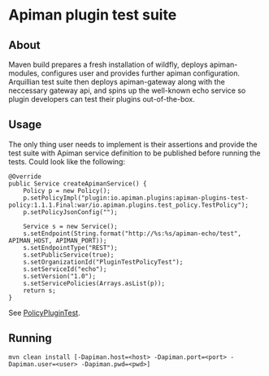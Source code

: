 # Apiman plugin test suite

## About
Maven build prepares a fresh installation of wildfly, deploys apiman-modules, configures user and provides further apiman configuration.
Arquillian test suite then deploys apiman-gateway along with the neccessary gateway api, and spins up the well-known echo service so plugin developers can test their plugins out-of-the-box.

## Usage
The only thing user needs to implement is their assertions and provide the test suite with Apiman service definition to be published before running the tests. Could look like the following:

	@Override
	public Service createApimanService() {
		Policy p = new Policy();
		p.setPolicyImpl("plugin:io.apiman.plugins:apiman-plugins-test-policy:1.1.1.Final:war/io.apiman.plugins.test_policy.TestPolicy");
		p.setPolicyJsonConfig("");

		Service s = new Service();
		s.setEndpoint(String.format("http://%s:%s/apiman-echo/test", APIMAN_HOST, APIMAN_PORT));
		s.setEndpointType("REST");
		s.setPublicService(true);
		s.setOrganizationId("PluginTestPolicyTest");
		s.setServiceId("echo");
		s.setVersion("1.0");
		s.setServicePolicies(Arrays.asList(p));
		return s;
	}

See [PolicyPluginTest](https://github.com/sbunciak/apiman-rest-test/blob/master/src/test/java/org/jboss/apiman/qa/rest/PolicyPluginTest.java).

## Running
	mvn clean install [-Dapiman.host=<host> -Dapiman.port=<port> -Dapiman.user=<user> -Dapiman.pwd=<pwd>]

